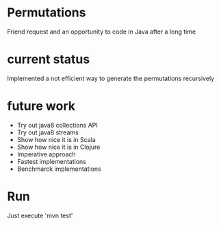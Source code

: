 # Permutations
Friend request and an opportunity to code in Java after a long time

# current status
Implemented a not efficient way to generate the permutations recursively

# future work
* Try out java8 collections API
* Try out java8 streams
* Show how nice it is in Scala
* Show how nice it is in Clojure
* Imperative approach
* Fastest implementations
* Benchmarck implementations


# Run
Just execute 'mvn test'